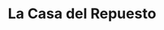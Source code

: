 ---
title: "La Casa del Repuesto"
url: /santa-tecla/la-casa-del-repuesto/
shop: piezas de automóviles
---